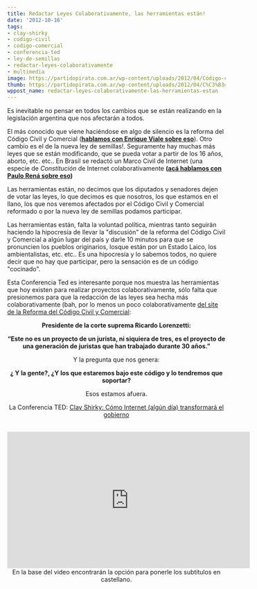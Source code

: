 ```yaml
---
title: Redactar Leyes Colaborativamente, las herramientas están!
date: '2012-10-16'
tags:
- clay-shirky
- codigo-civil
- codigo-comercial
- conferencia-ted
- ley-de-semillas
- redactar-leyes-colaborativamente
- multimedia
image: https://partidopirata.com.ar/wp-content/uploads/2012/04/Código-civil.jpg
thumb: https://partidopirata.com.ar/wp-content/uploads/2012/04/C%C3%B3digo-civil-150x150.jpg
wppost_name: redactar-leyes-colaborativamente-las-herramientas-estan
---
```


Es inevitable no pensar en todos los cambios que se están realizando en la legislación argentina que nos afectarán a todos.

El más conocido que viene haciéndose en algo de silencio es la reforma del Código Civil y Comercial (<strong><a href="https://partidopirata.com.ar/6603/charlando-con-enrique-viale-sobre-la-reforma-de-los-codigos-civil-y-comercial">hablamos con Enrique Viale sobre eso</a></strong>). Otro cambio es el de la nueva ley de semillas!.
Seguramente hay muchas más leyes que se están modificando, que se pueda votar a partir de los 16 años, aborto, etc. etc..
En Brasil se redactó un Marco Civil de Internet (una especie de <em>Constitución</em> de Internet colaborativamente <strong>(<a href="https://partidopirata.com.ar/3891/podcast-con-paulo-rena-da-silva-santarem-gestor-del-marco-civil-de-internet-de-brasil">acá hablamos con Paulo Rená sobre eso</a>)</strong>

Las herramientas están, no decimos que los diputados y senadores dejen de votar las leyes, lo que decimos es que nosotros, los que estamos en el llano, los que nos veremos afectados por el Código Civil y Comercial reformado o por la nueva ley de semillas podamos participar.

Las herramientas están, falta la voluntad política, mientras tanto seguirán haciendo la hipocresía de llevar la "discusión" de la reforma del Código Civil y Comercial a algún lugar del país y darle 10 minutos para que se pronuncien los pueblos originarios, losque están por un Estado Laico, los ambientalistas, etc. etc.. Es una hipocresía y lo sabemos todos, no quiere decir que no hay que participar, pero la sensación es de un código "cocinado".

Esta Conferencia Ted es interesante porque nos muestra las herramientas que hoy existen para realizar proyectos colaborativamente, sólo falta que presionemos para que la redacción de las leyes sea hecha más colaborativamente (bah, por lo menos un poco colaborativamente <a href="http://www.codigocivil.argentina.ar/" target="_blank">del site de la Reforma del Código Civil y Comercial</a>:
<p style="text-align: center;"><strong>Presidente de la corte suprema Ricardo Lorenzetti:</strong></p>
<p style="text-align: center;"><strong>“Este no es un proyecto de un jurista, ni siquiera de tres, es el proyecto de una generación de juristas que han trabajado durante 30 años.”</strong></p>
<p style="text-align: center;">Y la pregunta que nos genera:</p>
<p style="text-align: center;"><strong>¿ Y la gente?, ¿Y los que estaremos bajo este código y lo tendremos que soportar?</strong></p>
<p style="text-align: center;">Esos estamos afuera.</p>
<p style="text-align: center;">La Conferencia TED: <a href="http://www.ted.com/talks/lang/es/clay_shirky_how_the_internet_will_one_day_transform_government.html" target="_blank">Clay Shirky: Cómo Internet (algún día) transformará el gobierno</a></p>
&nbsp;

<center>
<iframe src="http://embed.ted.com/talks/lang/es/clay_shirky_how_the_internet_will_one_day_transform_government.html" frameborder="0" scrolling="no" width="560" height="315"></iframe>
En la base del video encontrarán la opción para ponerle los subtítulos en castellano.</center>
